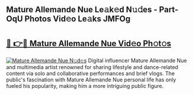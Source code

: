 ## Mature Allemande Nue Le𝚊k𝚎d N𝚞𝚍es - Part-OqU Photos Vid𝚎o Le𝚊ks JMFOg

# <h2><a href="http://fb1tpz8.evod.top/?m=Mature+Allemande+Nue">🔗 👉🔴 Mature Allemande Nue Vid𝚎o Ph𝚘t𝚘s</a></h2>

[![Mature Allemande Nue N𝚞d𝚎s](https://i.imgur.com/8V9OHl7.gif)](http://fb1tpz8.evod.top/?m=Mature+Allemande+Nue)
Digital influencer Mature Allemande Nue and multimedia artist renowned for sharing lifestyle and dance-related content via solo and collaborative performances and brief vlogs. The public's fascination with Mature Allemande Nue personal life has only fueled his popularity, making him a more intriguing public figure. 
